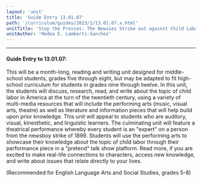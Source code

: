 ```yaml
---
layout: 'unit'
title: 'Guide Entry 13.01.07'
path: '/curriculum/guides/2013/1/13.01.07.x.html'
unitTitle: 'Stop the Presses: The Newsies Strike out against Child Labor'
unitAuthor: 'Medea E. Lamberti-Sanchez'
---
```


<body>
<hr/>
 <h4>
  Guide Entry to 13.01.07:
 </h4>
 <p>
  This will be a month-long, reading and writing unit designed for middle-school students, grades five through eight, but may be adapted to fit high-school curriculum for students in grades nine through twelve. In this unit, the students will discuss, research, read, and write about the topic of child labor in America at the turn of the twentieth century, using a variety of multi-media resources that will include the performing arts (music, visual arts, theatre) as well as literature and information pieces that will help build upon prior knowledge. This unit will appeal to students who are auditory, visual, kinesthetic, and linguistic learners. The culminating unit will feature a theatrical performance whereby every student is an "expert" on a person from the newsboy strike of 1899. Students will use the performing arts to showcase their knowledge about the topic of child labor through their performance piece in a "pretend" talk show platform. Read more, if you are excited to make real-life connections to characters, access new knowledge, and write about issues that relate directly to your lives.
 </p>
<p>
  (Recommended for English Language Arts and Social Studies, grades 5-8)
 </p>

</body>
